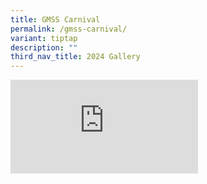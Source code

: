 ```yaml
---
title: GMSS Carnival
permalink: /gmss-carnival/
variant: tiptap
description: ""
third_nav_title: 2024 Gallery
---
```

<div class="iframe-wrapper">
<iframe allowfullscreen="true" frameborder="0" src="https://docs.google.com/presentation/d/e/2PACX-1vSFYY6REBWIbp7-8Lw2c9_j2tcDS1kkGHgOjOmxuHKS8YJVD-ULwGVRX_bDCcUGB9WvLozGVYU8F-Od/embed?start=true&amp;loop=true&amp;delayms=3000"></iframe>
</div>
<p></p>